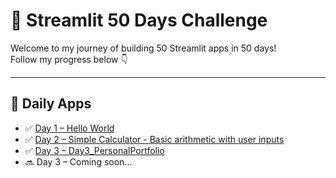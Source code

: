 # 🚀 Streamlit 50 Days Challenge

Welcome to my journey of building 50 Streamlit apps in 50 days!  
Follow my progress below 👇

---

## 📅 Daily Apps

- ✅ [Day 1 – Hello World](./Day1_HelloWorld/)
- ✅ [Day 2 – Simple Calculator - Basic arithmetic with user inputs](./Day2_SimpleCalculator/)
- ✅ [Day 3 – Day3_PersonalPortfolio](./Day3_Day3_PersonalPortfolio/)
- 🔜 Day 3 – Coming soon...
